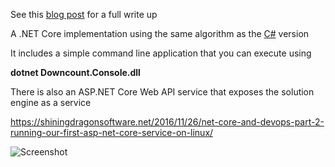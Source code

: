 See this [blog post](https://shiningdragonsoftware.net/2016/11/21/net-core-devops-on-linux-part-1-running-our-first-net-core-application-on-linux/) for a full write up


A .NET Core implementation using the same algorithm as the [C#](https://github.com/shiningdragon/Downcount/tree/master/CSharp) version

It includes a simple command line application that you can execute using

**dotnet Downcount.Console.dll**

There is also an ASP.NET Core Web API service that exposes the solution engine as a service

https://shiningdragonsoftware.net/2016/11/26/net-core-and-devops-part-2-running-our-first-asp-net-core-service-on-linux/

![Screenshot](https://github.com/shiningdragon/Downcount/blob/master/DotNetCore/downcount.service.PNG "Screenshot")



